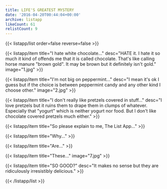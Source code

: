 ```yaml
---
title: LIFE'S GREATEST MYSTERY
date: '2016-04-20T00:44:04+00:00'
archive: listapp
likeCount: 61
relistCount: 9
---
```


{{< listapp/list order=false reverse=false >}}

   {{< listapp/item title="I hate white chocolate..."
      desc="HATE it. I hate it so much it kind of offends me that it is called chocolate. That's like calling horse manure \"brown gold\". It may be brown but it definitely isn't gold."
      image="1.jpg" >}}

   {{< listapp/item title="I'm not big on peppermint..."
      desc="I mean it's ok I guess but if the choice is between peppermint candy and any other kind I choose other."
      image="2.jpg" >}}

   {{< listapp/item title="I don't really like pretzels covered in stuff..."
      desc="I love pretzels but it ruins them to drape them in clumps of whatever. Especially that \"yogurt\" which is neither yogurt nor food. But I don't like chocolate covered pretzels much either." >}}

   {{< listapp/item title="So please explain to me, The List App..." >}}

   {{< listapp/item title="Why..." >}}

   {{< listapp/item title="Are..." >}}

   {{< listapp/item title="These..."
      image="7.jpg" >}}

   {{< listapp/item title="SO GOOD?"
      desc="It makes no sense but they are ridiculously irresistibly delicious." >}}

{{< /listapp/list >}}

